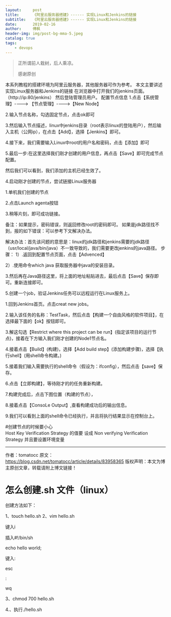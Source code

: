 ```yaml
---
layout:     post
title:      《阿里云服务器搭建》------ 实现Linux和Jenkins的链接
subtitle:   《阿里云服务器搭建》------ 实现Linux和Jenkins的链接
date:       2019-02-16
author:     傅枫
header-img: img/post-bg-mma-5.jpeg
catalog: true
tags:
    - devops
---
```


> 正所谓前人栽树，后人乘凉。
> 
> 感谢原创

本系列教程的搭建环境为阿里云服务器，其他服务器可作为参考。
本文主要讲述实现Linux服务器和Jenkins的链接
在浏览器中打开我们的jenkins页面。（http://ip:80/jenkins）
然后登陆管理员用户。
配置节点信息
1.点击【系统管理】----> 【节点管理】---->【New Node】

2.输入节点名称，勾选固定节点，点击ok即可

3.然后输入节点描述，linux中jenkins目录（root表示linux的登陆用户），然后输入主机（公网ip），在点击【Add】，选择【Jenkins】即可。

4.接下来，我们需要输入Linux中root的用户名和密码，点击【添加】即可

5.最后一步:在这里选择我们刚才创建的用户信息，再点击【Save】即可完成节点配置。

然后我们可以看到，我们添加的主机已经生效了。


4.启动刚才创建的节点，尝试链接Linux服务器

1.单机我们创建的节点

2.点击Launch agenta按钮

3.稍等片刻，即可成功链接。


备注：如果提示，密码错误，则返回修改root的密码即可。 如果是jdk路径找不到，报的如下错误：可以参考下文解决办法。

解决办法：首先该问题的意思是：linux的jdk路径和jenkins需要的jdk路径（usr/local/java/bin/java）不一致导致的，我们需要更改jenkins的java路径。
步骤：
1）.返回到配置节点页面，点击【Advenced】	

2）.使用命令which java 获取服务器中java的安装目录。

3.然后再在Java路径这里，将上面的地址粘贴进去，最后点击【Save】保存即可。重新连接即可。


5.创建一个job，验证Jenkins任务可以远程运行在Linux服务上。

1.回到Jenkins首页。点击creat new jobs。

2.输入该任务的名称：TestTask，然后点击【构建一个自由风格的软件项目】，在选择最下面的【ok】按钮即可。

3.解这勾选【Restrict where this project can be run】(指定该项目的运行节点)，接着在下方输入我们刚才创建的Node1节点名。

4.接着点击【Build】(构建)，选择【Add build step】(添加构建步骤)，选择【执行shell】(用shell命令构建。)

5.接着我们输入需要执行的shell命令（假设为：ifconfig），然后点击【save】保存。

6.点击【立即构建】，等待刚才的的任务重新构建。

7.构建完成后，点击下图位置（构建的节点），

8.接着点击【ConsoLe Output】,查看构建成功后的输出信息。

9.我们可以看到上面的shell命令已经执行，并且将执行结果显示在控制台上。


#创建节点的时候要小心 	
 	Host Key Verification Strategy 的值要 设成 Non verifying Verification Strategy
 	并且要设置环境变量

--------------------- 
作者：tomatocc 
原文：https://blog.csdn.net/tomatocc/article/details/83958365 
版权声明：本文为博主原创文章，转载请附上博文链接！


# 怎么创建.sh 文件（linux）

创建方法如下：

1、touch hello.sh
2、vim hello.sh 

键入i 

插入#!/bin/sh

echo hello world;

键入: 

esc 

:

wq

3、chmod 700 hello.sh

4.、执行./hello.sh


